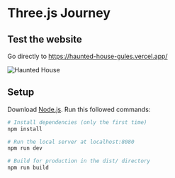 # Three.js Journey

## Test the website

Go directly to https://haunted-house-gules.vercel.app/

![Haunted House](https://media.discordapp.net/attachments/1113127213118791730/1115629654779383818/Capture_decran_2023-06-06_a_15.13.35.png?width=1692&height=936)

## Setup
Download [Node.js](https://nodejs.org/en/download/).
Run this followed commands:

``` bash
# Install dependencies (only the first time)
npm install

# Run the local server at localhost:8080
npm run dev

# Build for production in the dist/ directory
npm run build
```
